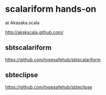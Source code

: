 # scalariform hands-on

at Akasaka.scala 

http://akskscala.github.com/

## sbtscalariform

https://github.com/typesafehub/sbtscalariform

## sbteclipse

https://github.com/typesafehub/sbteclipse

